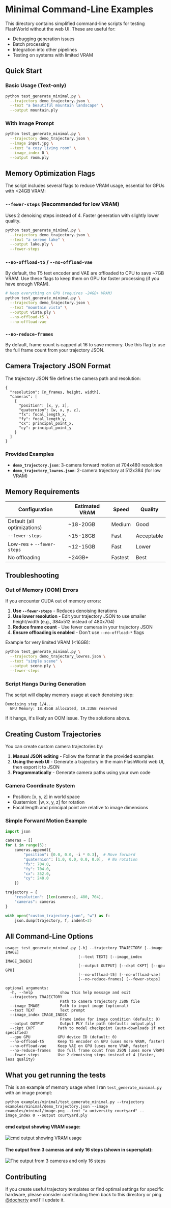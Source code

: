 # Minimal Command-Line Examples

This directory contains simplified command-line scripts for testing FlashWorld without the web UI. These are useful for:
- Debugging generation issues
- Batch processing
- Integration into other pipelines
- Testing on systems with limited VRAM

## Quick Start

### Basic Usage (Text-only)

```bash
python test_generate_minimal.py \
  --trajectory demo_trajectory.json \
  --text "a beautiful mountain landscape" \
  --output mountain.ply
```

### With Image Prompt

```bash
python test_generate_minimal.py \
  --trajectory demo_trajectory.json \
  --image input.jpg \
  --text "a cozy living room" \
  --image_index 0 \
  --output room.ply
```

## Memory Optimization Flags

The script includes several flags to reduce VRAM usage, essential for GPUs with <24GB VRAM:

### `--fewer-steps` (Recommended for low VRAM)
Uses 2 denoising steps instead of 4. Faster generation with slightly lower quality.

```bash
python test_generate_minimal.py \
  --trajectory demo_trajectory.json \
  --text "a serene lake" \
  --output lake.ply \
  --fewer-steps
```

### `--no-offload-t5` / `--no-offload-vae`
By default, the T5 text encoder and VAE are offloaded to CPU to save ~7GB VRAM. Use these flags to keep them on GPU for faster processing (if you have enough VRAM).

```bash
# Keep everything on GPU (requires ~24GB+ VRAM)
python test_generate_minimal.py \
  --trajectory demo_trajectory.json \
  --text "mountain vista" \
  --output vista.ply \
  --no-offload-t5 \
  --no-offload-vae
```

### `--no-reduce-frames`
By default, frame count is capped at 16 to save memory. Use this flag to use the full frame count from your trajectory JSON.

## Camera Trajectory JSON Format

The trajectory JSON file defines the camera path and resolution:

```
{
  "resolution": [n_frames, height, width],
  "cameras": [
    {
      "position": [x, y, z],
      "quaternion": [w, x, y, z],
      "fx": focal_length_x,
      "fy": focal_length_y,
      "cx": principal_point_x,
      "cy": principal_point_y
    }
  ]
}
```

### Provided Examples

- **`demo_trajectory.json`**: 3-camera forward motion at 704x480 resolution
- **`demo_trajectory_lowres.json`**: 2-camera trajectory at 512x384 (for low VRAM)

## Memory Requirements

| Configuration | Estimated VRAM | Speed | Quality |
|--------------|----------------|-------|---------|
| Default (all optimizations) | ~18-20GB | Medium | Good |
| `--fewer-steps` | ~15-18GB | Fast | Acceptable |
| Low-res + `--fewer-steps` | ~12-15GB | Fast | Lower |
| No offloading | ~24GB+ | Fastest | Best |

## Troubleshooting

### Out of Memory (OOM) Errors

If you encounter CUDA out of memory errors:

1. **Use `--fewer-steps`** - Reduces denoising iterations
2. **Use lower resolution** - Edit your trajectory JSON to use smaller height/width (e.g., 384x512 instead of 480x704)
3. **Reduce frame count** - Use fewer cameras in your trajectory JSON
4. **Ensure offloading is enabled** - Don't use `--no-offload-*` flags

Example for very limited VRAM (<16GB):
```bash
python test_generate_minimal.py \
  --trajectory demo_trajectory_lowres.json \
  --text "simple scene" \
  --output scene.ply \
  --fewer-steps
```

### Script Hangs During Generation

The script will display memory usage at each denoising step:
```
Denoising step 1/4...
  GPU Memory: 18.45GB allocated, 19.23GB reserved
```

If it hangs, it's likely an OOM issue. Try the solutions above.

## Creating Custom Trajectories

You can create custom camera trajectories by:

1. **Manual JSON editing** - Follow the format in the provided examples
2. **Using the web UI** - Generate a trajectory in the main FlashWorld web UI, then export it to JSON
3. **Programmatically** - Generate camera paths using your own code

### Camera Coordinate System

- Position: [x, y, z] in world space
- Quaternion: [w, x, y, z] for rotation
- Focal length and principal point are relative to image dimensions

### Simple Forward Motion Example

```python
import json

cameras = []
for i in range(5):
    cameras.append({
        "position": [0.0, 0.0, -i * 0.3],  # Move forward
        "quaternion": [1.0, 0.0, 0.0, 0.0],  # No rotation
        "fx": 704.0,
        "fy": 704.0,
        "cx": 352.0,
        "cy": 240.0
    })

trajectory = {
    "resolution": [len(cameras), 480, 704],
    "cameras": cameras
}

with open("custom_trajectory.json", "w") as f:
    json.dump(trajectory, f, indent=2)
```

## All Command-Line Options

```
usage: test_generate_minimal.py [-h] --trajectory TRAJECTORY [--image IMAGE]
                                [--text TEXT] [--image_index IMAGE_INDEX]
                                [--output OUTPUT] [--ckpt CKPT] [--gpu GPU]
                                [--no-offload-t5] [--no-offload-vae]
                                [--no-reduce-frames] [--fewer-steps]

optional arguments:
  -h, --help            show this help message and exit
  --trajectory TRAJECTORY
                        Path to camera trajectory JSON file
  --image IMAGE         Path to input image (optional)
  --text TEXT           Text prompt
  --image_index IMAGE_INDEX
                        Frame index for image condition (default: 0)
  --output OUTPUT       Output PLY file path (default: output.ply)
  --ckpt CKPT          Path to model checkpoint (auto-downloads if not specified)
  --gpu GPU            GPU device ID (default: 0)
  --no-offload-t5      Keep T5 encoder on GPU (uses more VRAM, faster)
  --no-offload-vae     Keep VAE on GPU (uses more VRAM, faster)
  --no-reduce-frames   Use full frame count from JSON (uses more VRAM)
  --fewer-steps        Use 2 denoising steps instead of 4 (faster, less quality)
```

## What you get running the tests
This is an example of memory usage when I ran `test_generate_minimal.py` with an image prompt:

```
python examples/minimal/test_generate_minimal.py --trajectory examples/minimal/demo_trajectory.json --image examples/minimal/image.png --text "a university courtyard" --image_index 0 --output courtyard.ply
```
#### cmd output showing VRAM usage:
![cmd output showing VRAM usage](example_cmd_output01.png)

#### The output from 3 cameras and only 16 steps (shown in supersplat):
![The output from 3 cameras and only 16 steps](example_ply01.jpg)

## Contributing

If you create useful trajectory templates or find optimal settings for specific hardware, please consider contributing them back to this directory or ping [@docherty](https://github.com/docherty) and I'll update it.
